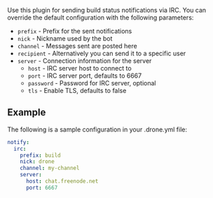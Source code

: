 Use this plugin for sending build status notifications via IRC. You can override
the default configuration with the following parameters:

* `prefix` - Prefix for the sent notifications
* `nick` - Nickname used by the bot
* `channel` - Messages sent are posted here
* `recipient` - Alternatively you can send it to a specific user
* `server` - Connection information for the server
  * `host` - IRC server host to connect to
  * `port` - IRC server port, defaults to 6667
  * `password` - Password for IRC server, optional
  * `tls` - Enable TLS, defaults to false

## Example

The following is a sample configuration in your .drone.yml file:

```yaml
notify:
  irc:
    prefix: build
    nick: drone
    channel: my-channel
    server:
      host: chat.freenode.net
      port: 6667
```
